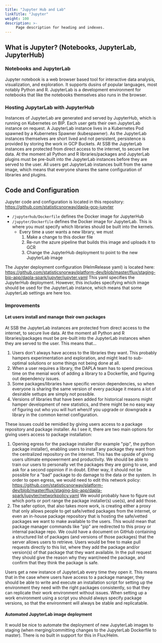```yaml
---
title: "Jupyter Hub and Lab"
linkTitle: "Jupyter"
weight: 100
description: >-
     Page description for heading and indexes.
---
```


## What is Jupyter? (Notebooks, JupyterLab, JupyterHub)

### Notebooks and JupyterLab
Jupyter notebook is a web browser based tool for interactive data analysis, visualization, and exploration. It supports dusins of popular languages, most notably Python and R. JupyterLab is a development environment for notebooks that like the notebooks themselves also runs in the browser. 

### Hosting JupytarLab with JupyterHub
Instances of JupyterLab are generated and served by JupyterHub, which is running on Kubernetes on BIP. Each user gets their own JupyterLab instance on request. A JupyterLab instance lives in a Kubernetes Pod spawned by a Kubernetes Spawner (kubespawner). As the JupyterLab instances themselves are short lived and not persistent, persistence is provided by storing the work in GCP Buckets. At SSB the JupyterLab instances are protected from direct access to the internet, to secure live data. At the moment all Python and R libraries/packages and JupyterLab plugins must be pre-built into the JupyterLab instances before they are served to the user. All users get JupyterLab instances built from the same image, which means that everyone shares the same configuration of libraries and plugins.

## Code and Configuration
Jupyter code and configuration is located in this repository: https://github.com/statisticsnorway/dapla-gcp-jupyter
- `/jupyterhub/Dockerfile` defines the Docker image for JupyterHub
- `/jupyter/Dockerfile` defines the Docker image for JupyterLab. This is where you must specify which libraries should be built into the kernels. 
     - Every time a user wants a new library, we must 
          1. Make a change to this docker file 
          2. Re-run the azure pipeline that builds this image and uploads it to GCR 
          3. Change the JupyterHub deployment to point to the new JupyterLab image

The Jupyter deployment configuration (HelmRelease yaml) is located here: https://github.com/statisticsnorway/platform-dev/blob/master/flux/staging-bip-app/dapla-spark/jupyter/jupyter.yaml
This yaml specifies the JupyterHub deployment. However, this includes specifying which image should be used for the JupyterLab instance, which means that some JupyterLab settings are here too.

### Improvements

#### Let users install and manage their own packages
At SSB the JupyterLab instances are protected from direct access to the internet, to secure live data. At the moment all Python and R libraries/packages must be pre-built into the JupyterLab instances when they are served to the user. This means that...
1. Users don't always have access to the libraries they want. This probably hampers experimentation and exploration, and might lead to sub-optimal solutions or some things not being done at all.
2. When a user requires a library, the DAPLA team has to spend precious time on the menial work of adding a library to a Dockerfile, and figuring out dependency issues. 
3. Some packages/libraries have specific version dependencies, so when everyone is sharing the same version of every package it means a lot of desirable settups are simply not possible. 
4. Versions of libraries that have been added for historical reasons might hamper development of new statistics, and there might be no easy way of figuring out who you will hurt when/if you upgrade or downgrade a library in the common kernel configuration.

These issues could be remidied by giving users access to a package repository and package installer. As I see it, there are two main options for giving users access to package installation: 
1. Opening egress for the package installer (for example "pip", the python package installer), enabling users to install any package they want from the centralized repository on the internet. This has the upside of giving users ultimate empowerment and productivity. We should be able to train our users to personally vet the packages they are going to use, and ask for a second oppinion if in doubt. Either way, it should not be possible for a "bad" package to do damage to the data or the system. In order to open egress, we would need to edit this network policy: https://github.com/statisticsnorway/platform-dev/blob/master/flux/staging-bip-app/dapla-spark/jupyter/networkpolicy.yaml We would probably have to figure out which ports or port range the package installer(s) use(s), and add those.
2. The safer option, that also takes more work, is creating either a proxy that only allows people to get safe/vetted packages from the internet, or even an in-house package repository that is hosting the safe/vetted packages we want to make available to the users. This would mean that package manager commands like "pip" are redirected to this proxy or internal package repo. We could have a document on GitHub containing a structured list of packages (and versions of those packages) that the server allows users to retrieve. Users would be free to make pull requests directly to this list, where they add the package and/or version(s) of that package that they want available. In the pull request they should give the reason why they want/need the package, and confirm that they think the package is safe. 

Users get a new instance of JupyterLab every time they open it. This means that in the case where users have access to a package manager, they should be able to write and execute an installation script for setting up the environment they need with the right packages consistently, so that they can replicate their work environment without issues. When setting up a work environment using a script you should always specify package versions, so that the environment will always be stable and replicatable. 

#### Automated JupyterLab image deployment
It would be nice to automate the deployment of new JupyterLab images to staging (when merging/committing changes to the JupyterLab Dockerfile to master). There is no built in support for this in Flux/Helm.
